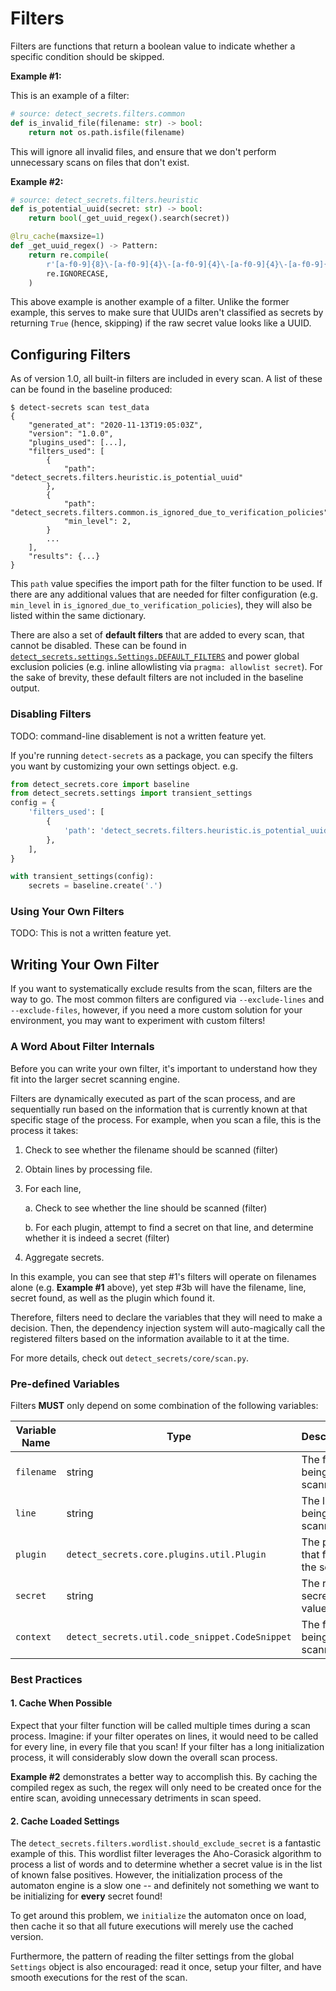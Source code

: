 # Filters

Filters are functions that return a boolean value to indicate whether a specific condition
should be skipped.

**Example #1:**

This is an example of a filter:

```python
# source: detect_secrets.filters.common
def is_invalid_file(filename: str) -> bool:
    return not os.path.isfile(filename)
```

This will ignore all invalid files, and ensure that we don't perform unnecessary scans on
files that don't exist.

**Example #2:**

```python
# source: detect_secrets.filters.heuristic
def is_potential_uuid(secret: str) -> bool:
    return bool(_get_uuid_regex().search(secret))

@lru_cache(maxsize=1)
def _get_uuid_regex() -> Pattern:
    return re.compile(
        r'[a-f0-9]{8}\-[a-f0-9]{4}\-[a-f0-9]{4}\-[a-f0-9]{4}\-[a-f0-9]{12}',
        re.IGNORECASE,
    )
```

This above example is another example of a filter. Unlike the former example, this serves
to make sure that UUIDs aren't classified as secrets by returning `True` (hence, skipping)
if the raw secret value looks like a UUID.

## Configuring Filters

As of version 1.0, all built-in filters are included in every scan. A list of these can be
found in the baseline produced:

```
$ detect-secrets scan test_data
{
    "generated_at": "2020-11-13T19:05:03Z",
    "version": "1.0.0",
    "plugins_used": [...],
    "filters_used": [
        {
            "path": "detect_secrets.filters.heuristic.is_potential_uuid"
        },
        {
            "path": "detect_secrets.filters.common.is_ignored_due_to_verification_policies",
            "min_level": 2,
        }
        ...
    ],
    "results": {...}
}
```

This `path` value specifies the import path for the filter function to be used. If there are
any additional values that are needed for filter configuration (e.g. `min_level` in
`is_ignored_due_to_verification_policies`), they will also be listed within the same dictionary.

There are also a set of **default filters** that are added to every scan, that cannot be disabled.
These can be found in
[`detect_secrets.settings.Settings.DEFAULT_FILTERS`](../detect_secrets/settings.py)
and power global exclusion policies (e.g. inline allowlisting via `pragma: allowlist secret`).
For the sake of brevity, these default filters are not included in the baseline output.

### Disabling Filters

TODO: command-line disablement is not a written feature yet.

If you're running `detect-secrets` as a package, you can specify the filters you want by
customizing your own settings object. e.g.

```python
from detect_secrets.core import baseline
from detect_secrets.settings import transient_settings
config = {
    'filters_used': [
        {
            'path': 'detect_secrets.filters.heuristic.is_potential_uuid',
        },
    ],
}

with transient_settings(config):
    secrets = baseline.create('.')
```

### Using Your Own Filters

TODO: This is not a written feature yet.

## Writing Your Own Filter

If you want to systematically exclude results from the scan, filters are the way to go. The most
common filters are configured via `--exclude-lines` and `--exclude-files`, however, if you need
a more custom solution for your environment, you may want to experiment with custom filters!

### A Word About Filter Internals

Before you can write your own filter, it's important to understand how they fit into the larger
secret scanning engine.

Filters are dynamically executed as part of the scan process, and are sequentially run based on
the information that is currently known at that specific stage of the process. For example, when you scan a file, this is the process it takes:

1. Check to see whether the filename should be scanned (filter)

2. Obtain lines by processing file.

3. For each line,

    a. Check to see whether the line should be scanned (filter)

    b. For each plugin, attempt to find a secret on that line, and determine whether it is
       indeed a secret (filter)

4. Aggregate secrets.

In this example, you can see that step #1's filters will operate on filenames alone (e.g.
**Example #1** above), yet step #3b will have the filename, line, secret found, as well as the
plugin which found it.

Therefore, filters need to declare the variables that they will need to make a decision. Then,
the dependency injection system will auto-magically call the registered filters based on the
information available to it at the time.

For more details, check out `detect_secrets/core/scan.py`.

### Pre-defined Variables

Filters **MUST** only depend on some combination of the following variables:

| Variable Name | Type                                           | Description                       |
|---------------|------------------------------------------------|-----------------------------------|
| `filename`    | string                                         | The file being scanned.           |
| `line`        | string                                         | The line being scanned.           |
| `plugin`      | `detect_secrets.core.plugins.util.Plugin`      | The plugin that found the secret. |
| `secret`      | string                                         | The raw secret value.             |
| `context`     | `detect_secrets.util.code_snippet.CodeSnippet` | The file being scanned.           |

### Best Practices

#### 1. Cache When Possible

Expect that your filter function will be called multiple times during a scan process. Imagine: if
your filter operates on lines, it would need to be called for every line, in every file that you
scan! If your filter has a long initialization process, it will considerably slow down the overall
scan process.

**Example #2** demonstrates a better way to accomplish this. By caching the compiled regex as such,
the regex will only need to be created once for the entire scan, avoiding unnecessary detriments
in scan speed.

#### 2. Cache Loaded Settings

The `detect_secrets.filters.wordlist.should_exclude_secret` is a fantastic example of this.
This wordlist filter leverages the Aho-Corasick algorithm to process a list of words and to
determine whether a secret value is in the list of known false positives. However, the
initialization process of the automaton engine is a slow one -- and definitely not something we
want to be initializing for **every** secret found!

To get around this problem, we `initialize` the automaton once on load, then cache it so that all
future executions will merely use the cached version.

Furthermore, the pattern of reading the filter settings from the global `Settings` object is also
encouraged: read it once, setup your filter, and have smooth executions for the rest of the scan.
